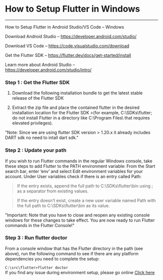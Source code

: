 # How to Setup Flutter in Windows
---

How to Setup Flutter in Android Studio/VS Code – Windows

Download Android Studio – https://developer.android.com/studio/

Download VS Code – https://code.visualstudio.com/download

Get the Flutter SDK – https://flutter.dev/docs/get-started/install

Learn more about Android Studio – https://developer.android.com/studio/intro/



### Step 1 : Get the Flutter SDK

1. Download the following installation bundle to get the latest stable release of the Flutter SDK

1. Extract the zip file and place the contained flutter in the desired installation location for the Flutter SDK >(for example, C:\SDKs\flutter; do not install Flutter in a directory like C:\Program Files\ that requires elevated privileges).

"Note: Since we are using flutter SDK version > 1.20.x it already includes DART sdk no need to intall dart sdk."

### Step 2 : Update your path

If you wish to run Flutter commands in the regular Windows console, take these steps to add Flutter to the PATH environment variable:
From the Start search bar, enter ‘env’ and select Edit environment variables for your account.
Under User variables check if there is an entry called Path:

> If the entry exists, append the full path to C:\SDKs\flutter\bin using ; as a separator from existing values.

> If the entry doesn’t exist, create a new user variable named Path with the full path to C:\SDKs\flutter\bin as its value.

"Important:
Note that you have to close and reopen any existing console windows for these changes to take effect.
You are now ready to run Flutter commands in the Flutter Console!"

### Step 3 : Run flutter doctor

From a console window that has the Flutter directory in the path (see above), run the following command to see if there are any platform dependencies you need to complete the setup:

<code>C:\src\flutter>flutter doctor</code><br>
If you find any issue during environment setup, please go online [Click here](https://flutter.dev/docs/get-started/install/windows)
